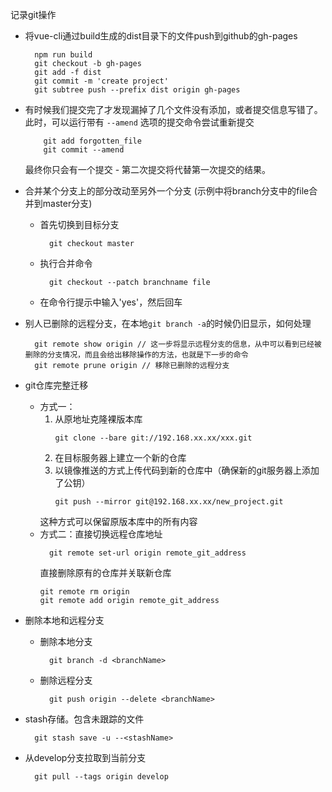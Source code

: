 记录git操作
- 将vue-cli通过build生成的dist目录下的文件push到github的gh-pages  
  ```shell
    npm run build
    git checkout -b gh-pages
    git add -f dist
    git commit -m 'create project'
    git subtree push --prefix dist origin gh-pages

  ```
- 有时候我们提交完了才发现漏掉了几个文件没有添加，或者提交信息写错了。 此时，可以运行带有 ``--amend`` 选项的提交命令尝试重新提交
  ```shell
      git add forgotten_file
      git commit --amend
  ```
  最终你只会有一个提交 - 第二次提交将代替第一次提交的结果。

- 合并某个分支上的部分改动至另外一个分支 (示例中将branch分支中的file合并到master分支)
  - 首先切换到目标分支
    ```shell
      git checkout master
    ```
  - 执行合并命令
    ```shell
      git checkout --patch branchname file
    ```
  - 在命令行提示中输入'yes'，然后回车

- 别人已删除的远程分支，在本地``git branch -a``的时候仍旧显示，如何处理
  ```shell
    git remote show origin // 这一步将显示远程分支的信息，从中可以看到已经被删除的分支情况，而且会给出移除操作的方法，也就是下一步的命令
    git remote prune origin // 移除已删除的远程分支
  ```

- git仓库完整迁移
  + 方式一： 
    1. 从原地址克隆裸版本库
        ```shell
        git clone --bare git://192.168.xx.xx/xxx.git
        ```
    2. 在目标服务器上建立一个新的仓库
    3. 以镜像推送的方式上传代码到新的仓库中（确保新的git服务器上添加了公钥）
        ```shell
        git push --mirror git@192.168.xx.xx/new_project.git
        ```
      这种方式可以保留原版本库中的所有内容
  + 方式二：直接切换远程仓库地址
    ```shell
      git remote set-url origin remote_git_address
    ```
    直接删除原有的仓库并关联新仓库
    ```shell
    git remote rm origin
    git remote add origin remote_git_address
    ```

- 删除本地和远程分支
  - 删除本地分支
    ```shell
      git branch -d <branchName>
    ```
  - 删除远程分支
    ```shell
      git push origin --delete <branchName>
    ```

- stash存储。包含未跟踪的文件
  ```shell
    git stash save -u --<stashName>
  ```
- 从develop分支拉取到当前分支
  ```shell
    git pull --tags origin develop
  ```